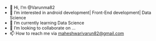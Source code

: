- 👋 Hi, I’m @Varunma82
- 👀 I’m interested in android development| Front-End development| Data Science
- 🌱 I’m currently learning Data Science
- 💞️ I’m looking to collaborate on ...
- 📫 How to reach me via maheshwarivarun82@gmail.com

<!---
Varunma82/Varunma82 is a ✨ special ✨ repository because its `README.md` (this file) appears on your GitHub profile.
You can click the Preview link to take a look at your changes.
--->
